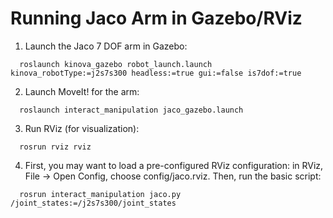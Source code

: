 # Running Jaco Arm in Gazebo/RViz

1. Launch the Jaco 7 DOF arm in Gazebo:
```
  roslaunch kinova_gazebo robot_launch.launch kinova_robotType:=j2s7s300 headless:=true gui:=false is7dof:=true
```
2. Launch MoveIt! for the arm:
```
  roslaunch interact_manipulation jaco_gazebo.launch
```
3. Run RViz (for visualization):
```
  rosrun rviz rviz
```
4. First, you may want to load a pre-configured RViz configuration: in RViz, File -> Open Config, choose config/jaco.rviz. Then, run the basic script:
```
  rosrun interact_manipulation jaco.py /joint_states:=/j2s7s300/joint_states
```
